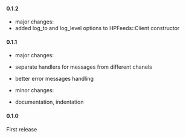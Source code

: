 #### 0.1.2
- major changes:
 - added log_to and log_level options to HPFeeds::Client constructor

#### 0.1.1
- major changes:
 - separate handlers for messages from different chanels
 - better error messages handling

- minor changes:
 - documentation, indentation

#### 0.1.0
First release

